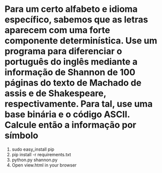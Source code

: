 # Para um certo alfabeto e idioma específico, sabemos que as letras aparecem com uma forte componente determinística.  Use um programa para diferenciar o português do inglês mediante a informação de Shannon de 100 páginas do texto de Machado de assis e de Shakespeare, respectivamente. Para tal, use uma base binária e o código ASCII. Calcule então a informação por símbolo
1) sudo easy_install pip
2) pip install -r requirements.txt
3) python.py shannon.py
4) Open view.html in your browser